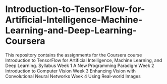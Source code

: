 # Introduction-to-TensorFlow-for-Artificial-Intelligence-Machine-Learning-and-Deep-Learning-Coursera
This repository contains the assignments for the Coursera course Introduction to TensorFlow for Artificial Intelligence, Machine Learning, and Deep Learning.
Syllabus
Week 1
A New Programming Paradigm
Week 2
Introduction to Computer Vision
Week 3
Enhancing Vision with Convolutional Neural Networks
Week 4
Using Real-world Images
